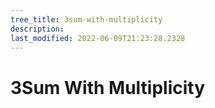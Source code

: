 ```yaml
---
tree_title: 3sum-with-multiplicity
description: 
last_modified: 2022-06-09T21:23:28.2328
---
```


# 3Sum With Multiplicity
